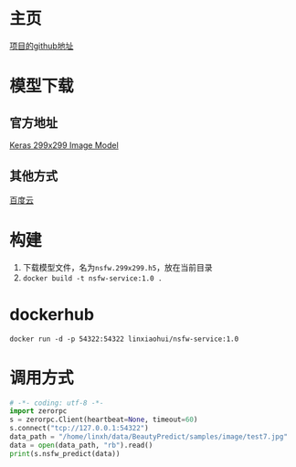 # 主页
   [项目的github地址](https://github.com/GantMan/nsfw_model)

# 模型下载

## 官方地址
   [Keras 299x299 Image Model](https://s3.amazonaws.com/nsfwdetector/nsfw.299x299.h5)
   
## 其他方式
   [百度云]()

# 构建
   1. 下载模型文件，名为`nsfw.299x299.h5`，放在当前目录
   2. `docker build -t nsfw-service:1.0 .`

# dockerhub

   `docker run -d -p 54322:54322 linxiaohui/nsfw-service:1.0`

# 调用方式

```python
# -*- coding: utf-8 -*-
import zerorpc
s = zerorpc.Client(heartbeat=None, timeout=60)
s.connect("tcp://127.0.0.1:54322")
data_path = "/home/linxh/data/BeautyPredict/samples/image/test7.jpg"
data = open(data_path, "rb").read()
print(s.nsfw_predict(data))
```
